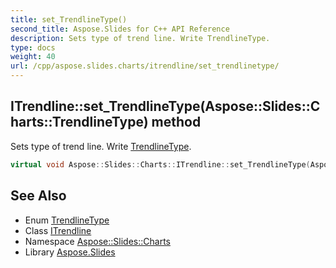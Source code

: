 ```yaml
---
title: set_TrendlineType()
second_title: Aspose.Slides for C++ API Reference
description: Sets type of trend line. Write TrendlineType.
type: docs
weight: 40
url: /cpp/aspose.slides.charts/itrendline/set_trendlinetype/
---
```

## ITrendline::set_TrendlineType(Aspose::Slides::Charts::TrendlineType) method


Sets type of trend line. Write [TrendlineType](../../trendlinetype/).

```cpp
virtual void Aspose::Slides::Charts::ITrendline::set_TrendlineType(Aspose::Slides::Charts::TrendlineType value)=0
```

## See Also

* Enum [TrendlineType](../trendlinetype/)
* Class [ITrendline](./)
* Namespace [Aspose::Slides::Charts](../)
* Library [Aspose.Slides](../../)